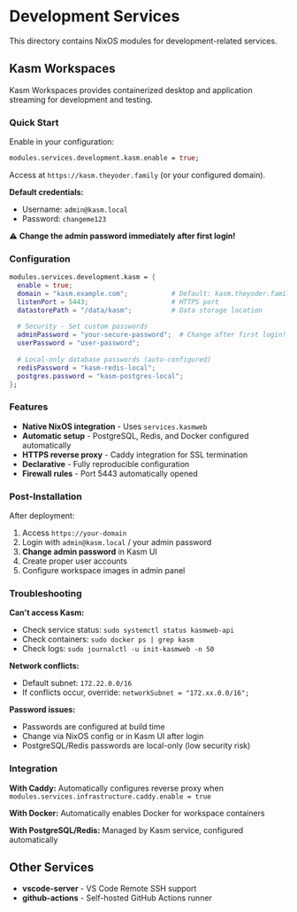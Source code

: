 # Development Services

This directory contains NixOS modules for development-related services.

## Kasm Workspaces

Kasm Workspaces provides containerized desktop and application streaming for development and testing.

### Quick Start

Enable in your configuration:
```nix
modules.services.development.kasm.enable = true;
```

Access at `https://kasm.theyoder.family` (or your configured domain).

**Default credentials:**
- Username: `admin@kasm.local`
- Password: `changeme123`

⚠️ **Change the admin password immediately after first login!**

### Configuration

```nix
modules.services.development.kasm = {
  enable = true;
  domain = "kasm.example.com";           # Default: kasm.theyoder.family
  listenPort = 5443;                     # HTTPS port
  datastorePath = "/data/kasm";          # Data storage location
  
  # Security - Set custom passwords
  adminPassword = "your-secure-password";  # Change after first login!
  userPassword = "user-password";
  
  # Local-only database passwords (auto-configured)
  redisPassword = "kasm-redis-local";
  postgres.password = "kasm-postgres-local";
};
```

### Features

- **Native NixOS integration** - Uses `services.kasmweb`
- **Automatic setup** - PostgreSQL, Redis, and Docker configured automatically
- **HTTPS reverse proxy** - Caddy integration for SSL termination
- **Declarative** - Fully reproducible configuration
- **Firewall rules** - Port 5443 automatically opened

### Post-Installation

After deployment:
1. Access `https://your-domain`
2. Login with `admin@kasm.local` / your admin password
3. **Change admin password** in Kasm UI
4. Create proper user accounts
5. Configure workspace images in admin panel

### Troubleshooting

**Can't access Kasm:**
- Check service status: `sudo systemctl status kasmweb-api`
- Check containers: `sudo docker ps | grep kasm`
- Check logs: `sudo journalctl -u init-kasmweb -n 50`

**Network conflicts:**
- Default subnet: `172.22.0.0/16`
- If conflicts occur, override: `networkSubnet = "172.xx.0.0/16";`

**Password issues:**
- Passwords are configured at build time
- Change via NixOS config or in Kasm UI after login
- PostgreSQL/Redis passwords are local-only (low security risk)

### Integration

**With Caddy:**
Automatically configures reverse proxy when `modules.services.infrastructure.caddy.enable = true`

**With Docker:**
Automatically enables Docker for workspace containers

**With PostgreSQL/Redis:**
Managed by Kasm service, configured automatically

## Other Services

- **vscode-server** - VS Code Remote SSH support
- **github-actions** - Self-hosted GitHub Actions runner
